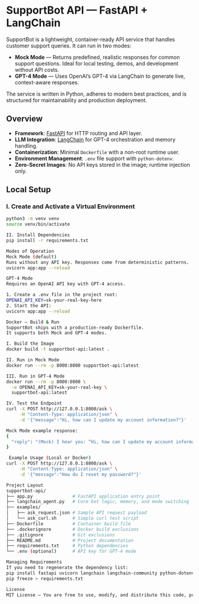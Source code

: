 #  SupportBot API — FastAPI + LangChain

SupportBot is a lightweight, container-ready API service that handles customer support queries. 
It can run in two modes:

- **Mock Mode** — Returns predefined, realistic responses for common support questions. Ideal for local testing, demos, and development without API costs.
- **GPT-4 Mode** — Uses OpenAI’s GPT-4 via LangChain to generate live, context-aware responses.

The service is written in Python, adheres to modern best practices, and is structured for maintainability and production deployment.

##  Overview

- **Framework**: [FastAPI](https://fastapi.tiangolo.com/) for HTTP routing and API layer.
- **LLM Integration**: [LangChain](https://www.langchain.com/) for GPT-4 orchestration and memory handling.
- **Containerization**: Minimal `Dockerfile` with a non-root runtime user.
- **Environment Management**: `.env` file support with `python-dotenv`.
- **Zero-Secret Images**: No API keys stored in the image; runtime injection only.

##  Local Setup

### I. Create and Activate a Virtual Environment
```bash
python3 -m venv venv
source venv/bin/activate

II. Install Dependencies
pip install -r requirements.txt

Modes of Operation
Mock Mode (default)
Runs without any API key. Responses come from deterministic patterns.
uvicorn app:app --reload

GPT-4 Mode
Requires an OpenAI API key with GPT-4 access.

1. Create a .env file in the project root:
OPENAI_API_KEY=sk-your-real-key-here
2. Start the API:
uvicorn app:app --reload

Docker — Build & Run
SupportBot ships with a production-ready Dockerfile.
It supports both Mock and GPT-4 modes.

I. Build the Image
docker build -t supportbot-api:latest .

II. Run in Mock Mode
docker run --rm -p 8000:8000 supportbot-api:latest

III. Run in GPT-4 Mode
docker run --rm -p 8000:8000 \
  -e OPENAI_API_KEY=sk-your-real-key \
  supportbot-api:latest

IV. Test the Endpoint
curl -X POST http://127.0.0.1:8000/ask \
     -H "Content-Type: application/json" \
     -d '{"message":"Hi, how can I update my account information?"}'

Mock Mode example response:
{
  "reply": "(Mock) I hear you: “Hi, how can I update my account information?”. Tell me a bit more and I’ll point you to the right steps."
}

 Example Usage (Local or Docker)
curl -X POST http://127.0.0.1:8000/ask \
     -H "Content-Type: application/json" \
     -d '{"message":"How do I reset my password?"}'

Project Layout
supportbot-api/
├── app.py               # FastAPI application entry point
├── langchain_agent.py   # Core bot logic, memory, and mode switching
├── examples/
│   ├── ask_request.json # Sample API request payload
│   └── ask_curl.sh      # Simple curl test script
├── Dockerfile           # Container build file
├── .dockerignore        # Docker build exclusions
├── .gitignore           # Git exclusions
├── README.md            # Project documentation
├── requirements.txt     # Python dependencies
└── .env (optional)      # API key for GPT-4 mode

Managing Requirements
If you need to regenerate the dependency list:
pip install fastapi uvicorn langchain langchain-community python-dotenv openai
pip freeze > requirements.txt

License
MIT License — You are free to use, modify, and distribute this code, provided that the license notice is included with your copies.
